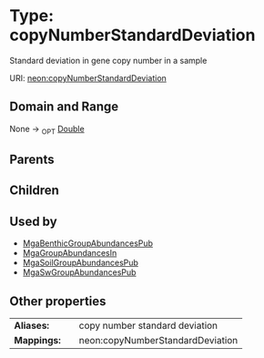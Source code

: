 
# Type: copyNumberStandardDeviation


Standard deviation in gene copy number in a sample

URI: [neon:copyNumberStandardDeviation](https://data.neonscience.org/copyNumberStandardDeviation)


## Domain and Range

None ->  <sub>OPT</sub> [Double](types/Double.md)

## Parents


## Children


## Used by

 * [MgaBenthicGroupAbundancesPub](MgaBenthicGroupAbundancesPub.md)
 * [MgaGroupAbundancesIn](MgaGroupAbundancesIn.md)
 * [MgaSoilGroupAbundancesPub](MgaSoilGroupAbundancesPub.md)
 * [MgaSwGroupAbundancesPub](MgaSwGroupAbundancesPub.md)

## Other properties

|  |  |  |
| --- | --- | --- |
| **Aliases:** | | copy number standard deviation |
| **Mappings:** | | neon:copyNumberStandardDeviation |

